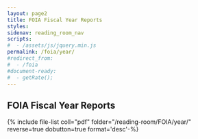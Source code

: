 ```yaml
---
layout: page2
title: FOIA Fiscal Year Reports
styles:
sidenav: reading_room_nav
scripts:
#  - /assets/js/jquery.min.js
permalink: /foia/year/
#redirect_from:
#  - /foia
#document-ready:
#  - getRate();
---
```


## FOIA Fiscal Year Reports

{% include file-list coll="pdf" folder="/reading-room/FOIA/year/" reverse=true dobutton=true format='desc'-%}

<!-- CONTENT END -->
